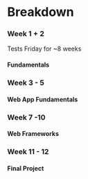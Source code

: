 # Breakdown


### Week 1 + 2
Tests Friday for ~8 weeks

#### Fundamentals 

### Week 3 - 5

#### Web App Fundamentals


### Week 7 -10

#### Web Frameworks


### Week 11 - 12

#### Final Project
